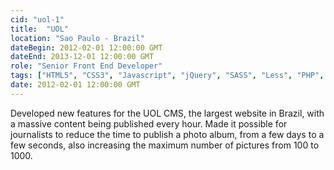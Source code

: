 ```yaml
---
cid: "uol-1"
title:  "UOL"
location: "Sao Paulo - Brazil"
dateBegin: 2012-02-01 12:00:00 GMT
dateEnd: 2013-12-01 12:00:00 GMT
role: "Senior Front End Developer"
tags: ["HTML5", "CSS3", "Javascript", "jQuery", "SASS", "Less", "PHP", "Node JS", "Grunt", "Compass", "BEM Notation", "ES6", "ECMAScript 2015"]
date: 2012-02-01 12:00:00 GMT
---
```

Developed new features for the UOL CMS, the largest website in Brazil, with a massive content being published every hour. Made it possible for journalists to reduce the time to publish a photo album, from a few days to a few seconds, also increasing the maximum number of pictures from 100 to 1000.